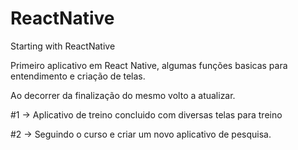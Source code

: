 # ReactNative
Starting with ReactNative

Primeiro aplicativo em React Native, algumas funções basicas para entendimento e criação de telas.

Ao decorrer da finalização do mesmo volto a atualizar.

#1 -> Aplicativo de treino concluido com diversas telas para treino

#2 -> Seguindo o curso e criar um novo aplicativo de pesquisa.

